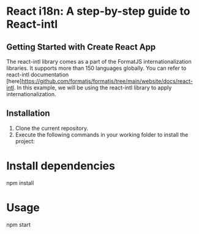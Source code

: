 # React i18n: A step-by-step guide to React-intl

## Getting Started with Create React App

The react-intl library comes as a part of the FormatJS internationalization libraries. It supports more than 150 languages globally.
You can refer to react-intl documentation [here]https://github.com/formatjs/formatjs/tree/main/website/docs/react-intl.
In this example, we will be using the react-intl library to apply internationalization.

## Installation

1. Clone the current repository.
2. Execute the following commands in your working folder to install the project:

# Install dependencies

npm install

# Usage

npm start
